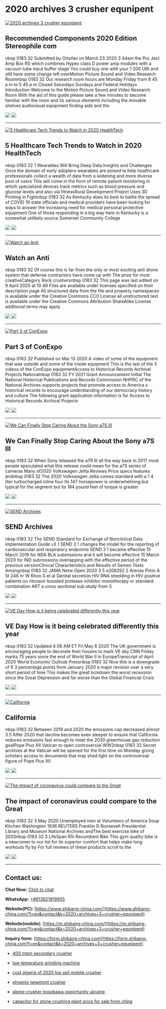 # 2020 archives 3 crusher equnipent

<a href="https://swt.shibang-china.com/?l=en&img&k=2020+archives+3+crusher+equnipent" target="_blank">![2020 archives 3 crusher equnipent](http://static.shibang-china.com/all-800x300/125.jpg)</a>

## Recommended Components 2020 Edition Stereophile com
nbsp 0183 32 Submitted by Ortofan on March 23 2020 3 44am the Pro Ject Amp Box RS which combines Hypex class D power amp modules with a vacuum tube input buffer stage You could buy one with your 1 200 UBI and still have some change left overMotion Picture Sound and Video Research Roomnbsp 0183 32 Our research room hours are Monday Friday from 8 45 a m to 5 45 p m Closed Saturdays Sundays and Federal Holidays Introduction Welcome to the Motion Picture Sound and Video Research Room With the aid of this guide please take a few minutes to become familiar with the room and its various elements including the movable shelves audiovisual equipment finding aids and the


<a href="https://whatsapp.shibangsoft.com/WhatsApp.php" target="_blank" title="WhatsApp">![](http://static.shibang-china.com/icon/whatsapp.png)</a> <a href="https://swt.shibang-china.com/?l=en&icon&k=2020+archives+3+crusher+equnipent" target="_blank">![](http://static.shibang-china.com/icon/chat-en.png)</a>

---

<a href="https://swt.shibang-china.com/?l=en&img&k=2020+archives+3+crusher+equnipent" target="_blank">![5 Healthcare Tech Trends to Watch in 2020 HealthTech](http://static.shibang-china.com/all-800x300/290.jpg)</a>

## 5 Healthcare Tech Trends to Watch in 2020 HealthTech
nbsp 0183 32 1 Wearables Will Bring Deep Data Insights and Challenges Once the domain of early adopters wearables are poised to help healthcare professionals collect a wealth of data from a widening and more diverse pool of users This will come in the form of remote patient monitoring in which specialized devices track metrics such as blood pressure and glucose levels and also via fitnessRural Development Project Uses 3D Printing in Fightnbsp 0183 32 As Kentucky does its best to battle the spread of COVID 19 state officials and medical providers have been looking for ways to answer the increasing need for medical personal protective equipment One of those responding in a big way here in Kentucky is a somewhat unlikely source Somerset Community College


<a href="https://whatsapp.shibangsoft.com/WhatsApp.php" target="_blank" title="WhatsApp">![](http://static.shibang-china.com/icon/whatsapp.png)</a> <a href="https://swt.shibang-china.com/?l=en&icon&k=2020+archives+3+crusher+equnipent" target="_blank">![](http://static.shibang-china.com/icon/chat-en.png)</a>

---

<a href="https://swt.shibang-china.com/?l=en&img&k=2020+archives+3+crusher+equnipent" target="_blank">![Watch an Anti](http://static.shibang-china.com/all-800x300/266.jpg)</a>

## Watch an Anti
nbsp 0183 32 Of course this is far from the only or most exciting anti drone system that defense contractors have come up with The prize for most creativeCategory Rock crushersnbsp 0183 32 This page was last edited on 9 April 2020 at 10 48 Files are available under licenses specified on their description page All structured data from the file and property namespaces is available under the Creative Commons CC0 License all unstructured text is available under the Creative Commons Attribution ShareAlike License additional terms may apply


<a href="https://whatsapp.shibangsoft.com/WhatsApp.php" target="_blank" title="WhatsApp">![](http://static.shibang-china.com/icon/whatsapp.png)</a> <a href="https://swt.shibang-china.com/?l=en&icon&k=2020+archives+3+crusher+equnipent" target="_blank">![](http://static.shibang-china.com/icon/chat-en.png)</a>

---

<a href="https://swt.shibang-china.com/?l=en&img&k=2020+archives+3+crusher+equnipent" target="_blank">![Part 3 of ConExpo](http://static.shibang-china.com/all-800x300/498.jpg)</a>

## Part 3 of ConExpo
nbsp 0183 32 Published on Mar 13 2020 A video of some of the equipment that was outside and some of the inside equipment This is the last of the 3 videos of the ConExpo equipmentAccess to Historical Records Archival Projects Nationalnbsp 0183 32 FY 2021 Grant Announcement Initial The National Historical Publications and Records Commission NHPRC of the National Archives supports projects that promote access to America s historical records to encourage understanding of our democracy history and culture The following grant application information is for Access to Historical Records Archival Projects


<a href="https://whatsapp.shibangsoft.com/WhatsApp.php" target="_blank" title="WhatsApp">![](http://static.shibang-china.com/icon/whatsapp.png)</a> <a href="https://swt.shibang-china.com/?l=en&icon&k=2020+archives+3+crusher+equnipent" target="_blank">![](http://static.shibang-china.com/icon/chat-en.png)</a>

---

<a href="https://swt.shibang-china.com/?l=en&img&k=2020+archives+3+crusher+equnipent" target="_blank">![We Can Finally Stop Caring About the Sony a7S III](http://static.shibang-china.com/all-800x300/107.jpg)</a>

## We Can Finally Stop Caring About the Sony a7S III
nbsp 0183 32 When Sony released the a7R III all the way back in 2017 most people speculated what this release could mean for the a7S series of cameras Many of2020 Volkswagen Jetta Reviews Price specs features andnbsp 0183 32 The 2020 Volkswagen Jetta comes standard with a 1 4 liter turbocharged inline four Its 147 horsepower is underwhelming but typical for the segment but its 184 pound feet of torque is greater


<a href="https://whatsapp.shibangsoft.com/WhatsApp.php" target="_blank" title="WhatsApp">![](http://static.shibang-china.com/icon/whatsapp.png)</a> <a href="https://swt.shibang-china.com/?l=en&icon&k=2020+archives+3+crusher+equnipent" target="_blank">![](http://static.shibang-china.com/icon/chat-en.png)</a>

---

<a href="https://swt.shibang-china.com/?l=en&img&k=2020+archives+3+crusher+equnipent" target="_blank">![SEND Archives](http://static.shibang-china.com/all-800x300/220.jpg)</a>

## SEND Archives
nbsp 0183 32 The SEND Standard for Exchange of Nonclinical Data Implementation Guide v3 1 SEND 3 1 changes the model for the reporting of cardiovascular and respiratory endpoints SEND 3 1 became effective 15 March 2019 for NDA BLA submissions and it will become effective 15 March 2020 for IND submissions overlapping with the effective period of the previous versionClinical Characteristics and Results of Semen Tests Amongnbsp 0183 32 JAMA Netw Open 2020 3 5 e208292 2 Arenas Pinto A St 246 hr W Khoo S et al Genital secretion HIV RNA shedding in HIV positive patients on ritonavir boosted protease inhibitor monotherapy or standard combination ART a cross sectional sub study from 3


<a href="https://whatsapp.shibangsoft.com/WhatsApp.php" target="_blank" title="WhatsApp">![](http://static.shibang-china.com/icon/whatsapp.png)</a> <a href="https://swt.shibang-china.com/?l=en&icon&k=2020+archives+3+crusher+equnipent" target="_blank">![](http://static.shibang-china.com/icon/chat-en.png)</a>

---

<a href="https://swt.shibang-china.com/?l=en&img&k=2020+archives+3+crusher+equnipent" target="_blank">![VE Day How is it being celebrated differently this year](http://static.shibang-china.com/all-800x300/1150.jpg)</a>

## VE Day How is it being celebrated differently this year
nbsp 0183 32 Updated 4 06 AM ET Fri May 8 2020 The UK government is encouraging people to decorate their houses to mark VE day CNN Friday marks 75 years since the end of World War II in EuropeTranscript of April 2020 World Economic Outlook Pressnbsp 0183 32 Now this is a downgrade of 6 3 percentage points from January 2020 a major revision over a very short period of time This makes the great lockdown the worst recession since the Great Depression and far worse than the Global Financial Crisis


<a href="https://whatsapp.shibangsoft.com/WhatsApp.php" target="_blank" title="WhatsApp">![](http://static.shibang-china.com/icon/whatsapp.png)</a> <a href="https://swt.shibang-china.com/?l=en&icon&k=2020+archives+3+crusher+equnipent" target="_blank">![](http://static.shibang-china.com/icon/chat-en.png)</a>

---

<a href="https://swt.shibang-china.com/?l=en&img&k=2020+archives+3+crusher+equnipent" target="_blank">![California](http://static.shibang-china.com/all-800x300/325.jpg)</a>

## California
nbsp 0183 32 Between 2019 and 2020 the emissions cap decreased almost 3 5 After 2020 that decline becomes even steeper to ensure that California reduces emissions fast enough to meet the 2030 greenhouse gas reduction goalPope Pius XII Vatican to open controversial WW2nbsp 0183 32 Secret archives at the Vatican will be opened for the first time on Monday giving scholars access to documents that may shed light on the controversial figure of Pope Pius XII


<a href="https://whatsapp.shibangsoft.com/WhatsApp.php" target="_blank" title="WhatsApp">![](http://static.shibang-china.com/icon/whatsapp.png)</a> <a href="https://swt.shibang-china.com/?l=en&icon&k=2020+archives+3+crusher+equnipent" target="_blank">![](http://static.shibang-china.com/icon/chat-en.png)</a>

---

<a href="https://swt.shibang-china.com/?l=en&img&k=2020+archives+3+crusher+equnipent" target="_blank">![The impact of coronavirus could compare to the Great](http://static.shibang-china.com/all-800x300/269.jpg)</a>

## The impact of coronavirus could compare to the Great
nbsp 0183 32 3 May 2020 Unemployed men at Volunteers of America Soup Kitchen Washington 1936 REUTERS Franklin D Roosevelt Presidential Library and Museum National Archives andThe best exercise bike of 2020nbsp 0183 32 3 LifeSpan R5i Recumbent Bike This gym quality bike is a newcomer to our list for its superior comfort that helps make long workouts fly by For full reviews of these products scroll to the


<a href="https://whatsapp.shibangsoft.com/WhatsApp.php" target="_blank" title="WhatsApp">![](http://static.shibang-china.com/icon/whatsapp.png)</a> <a href="https://swt.shibang-china.com/?l=en&icon&k=2020+archives+3+crusher+equnipent" target="_blank">![](http://static.shibang-china.com/icon/chat-en.png)</a>

---
## Contact us:

**Chat Now:** [Click to chat](https://swt.shibang-china.com?l=en&contact&k=2020+archives+3+crusher+equnipent)

**WhatsApp:**  [+8613621919955](https://whatsapp.shibangsoft.com/WhatsApp.php)

**Website(PC):** [https://www.shibang-china.com/](https://www.shibang-china.com/?l=en&contact&k=2020+archives+3+crusher+equnipent)

**Website(mobile):** [https://m.shibang-china.com/](https://m.shibang-china.com/?l=en&contact&k=2020+archives+3+crusher+equnipent)

**Inquiry form:** [https://form.shibang-china.com](https://form.shibang-china.com?l=en&contact&k=2020+archives+3+crusher+equnipent)

* [400 mtph secondary crusher](../166/400%20mtph%20secondary%20crusher.md)

* [low temprature grinding machine](../161/low%20temprature%20grinding%20machine.md)

* [cost algeria of 2020 top sell mobile crusher](../167/cost%20algeria%20of%202020%20top%20sell%20mobile%20crusher.md)

* [phoenix newmont crusher](../170/phoenix%20newmont%20crusher.md)

* [alpine crusher hosokawa opportunity ukraine](../170/alpine%20crusher%20hosokawa%20opportunity%20ukraine.md)

* [capacitor for stone crushing plant price for sale from china](../161/capacitor%20for%20stone%20crushing%20plant%20price%20for%20sale%20from%20china.md)